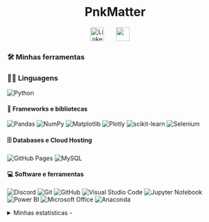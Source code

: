 <h1 align="center" color="#FFC0CB">
    PnkMatter
</h1>

<p align="center">
  <a href="https://www.linkedin.com/in/gabrielrresende/"><img width="32px" alt="LinkedIn" title="LinkedIn" src="https://i.imgur.com/yRpa1dQ.png"/></a>
  &#8287;&#8287;&#8287;&#8287;&#8287;
  <a href="https://discord.gg/Ya4UfwTR4W" alt="Discord" title="Dev Pro Tips Discord Server"><img width="32px" src="https://i.imgur.com/OViZO8J.png"/></a>
  &#8287;&#8287;&#8287;&#8287;&#8287;

<h3>🛠️ Minhas ferramentas</h2>

  <h3>👨‍💻 Linguagens</h3>

  <p>
      <img alt="Python" src="https://img.shields.io/badge/python-3670A0?style=for-the-badge&logo=python&logoColor=ffdd54">
  </p>

  <h4>🧰 Frameworks e bibliotecas</h3>

  <p>
      <img alt="Pandas" src="https://img.shields.io/badge/pandas-%23150458.svg?style=for-the-badge&logo=pandas&logoColor=white">
      <img alt="NumPy" src="https://img.shields.io/badge/numpy-%23013243.svg?style=for-the-badge&logo=numpy&logoColor=white">
      <img alt="Matplotlib" src="https://img.shields.io/badge/Matplotlib-%23ffffff.svg?style=for-the-badge&logo=Matplotlib&logoColor=black">
      <img alt="Plotly" src="https://img.shields.io/badge/Plotly-%233F4F75.svg?style=for-the-badge&logo=plotly&logoColor=white">  
      <img alt="scikit-learn" src="https://img.shields.io/badge/scikit--learn-%23F7931E.svg?style=for-the-badge&logo=scikit-learn&logoColor=white">
      <img alt="Selenium" src="https://img.shields.io/badge/-selenium-%43B02A?style=for-the-badge&logo=selenium&logoColor=white">
  </p>

  <h4>🗄️ Databases e Cloud Hosting</h3>

  <p>
      <img alt="GitHub Pages" src="https://img.shields.io/badge/github%20pages-121013?style=for-the-badge&logo=github&logoColor=white">
      <img alt="MySQL" src="https://img.shields.io/badge/mysql-4479A1.svg?style=for-the-badge&logo=mysql&logoColor=white">
  </p>

  <h4>💻 Software e ferramentas</h3>

  <p>
      <img alt="Discord" src="https://img.shields.io/badge/Discord-%235865F2.svg?style=for-the-badge&logo=discord&logoColor=white">
      <img alt="Git" src="https://img.shields.io/badge/git-%23F05033.svg?style=for-the-badge&logo=git&logoColor=white">
      <img alt="GitHub" src="https://img.shields.io/badge/github-%23121011.svg?style=for-the-badge&logo=github&logoColor=white">
      <img alt="Visual Studio Code" src="https://img.shields.io/badge/Visual%20Studio%20Code-0078d7.svg?style=for-the-badge&logo=visual-studio-code&logoColor=white">
      <img alt="Jupyter Notebook" src="https://img.shields.io/badge/jupyter-%23FA0F00.svg?style=for-the-badge&logo=jupyter&logoColor=white">
      <img alt="Power BI" src="https://img.shields.io/badge/power_bi-F2C811?style=for-the-badge&logo=powerbi&logoColor=black">
      <img alt="Microsoft Office" src="https://img.shields.io/badge/Microsoft_Office-D83B01?style=for-the-badge&logo=microsoft-office&logoColor=white">
      <img alt="Anaconda" src="https://img.shields.io/badge/Anaconda-%2344A833.svg?style=for-the-badge&logo=anaconda&logoColor=white">
  </p>

<details>
<summary>Minhas estatísticas - </summary>

# 📊 GitHub Stats:

![Estat Boemia](https://github-readme-stats.vercel.app/api?username=PnkMatter&show_icons=true&theme=tokyonight&rank_icon=percentile&include_all_commits=true&count_private=true&hide_border=true)
![Top Linguagens Boemia](https://github-readme-stats.vercel.app/api/top-langs/?username=PnkMatter&langs_count=8&theme=tokyonight&hide_border=true&include_all_commits=true&count_private=true&layout=compact)
![Progile Summary](http://github-profile-summary-cards.vercel.app/api/cards/profile-details?username=PnkMatter&theme=tokyonight)
![Gráfico de atividade](https://github-readme-activity-graph.vercel.app/graph/?username=PnkMatter&radius=6&theme=tokyo-night&hide_border=true) 



<p align="center">
<div align="center">
<img src="http://github-profile-summary-cards.vercel.app/api/cards/repos-per-language?username=PnkMatter&theme=tokyonight&include_all_commits=true&count_private=true" width="28%" align="left"/>
<img src="http://github-profile-summary-cards.vercel.app/api/cards/most-commit-language?username=PnkMatter&theme=tokyonight" width="28%" align="right"  />
<img src="https://github-profile-summary-cards.vercel.app/api/cards/productive-time?username=PnkMatter&theme=tokyonight&include_all_commits=true&count_private=true" width="28%" align="center" title="productive time" />  
</div>
</p>

![Github Streak](https://github-readme-streak-stats.herokuapp.com/?user=PnkMatter&theme=tokyonight&hide_border=true)

## 🏆 Troféus GitHub
![Github Thropies](https://github-profile-trophy.vercel.app/?username=PnkMatter&theme=tokyonight&no-bg=false&margin-w=2&no-frame=true)

## 🔝 Repositórios que mais contribui 
![](https://github-contributor-stats.vercel.app/api?username=PnkMatter&limit=6&theme=tokyonight&combine_all_yearly_contributions=true&hide_border=true)

## 🎧 Codando e ouvindo 

 [![Spotify](https://open.spotify.com/intl-pt/artist/0kE7aZMyAo1TRyo9cAEOjp?si=kgO-t-_7RkOyJt33wc2yFg)]
 </details>
